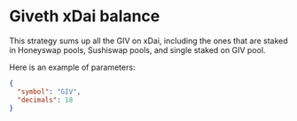 # Giveth xDai balance

This strategy sums up all the GIV on xDai, including the ones that are staked in Honeyswap pools, Sushiswap pools, and single staked on GIV pool.

Here is an example of parameters:

```json
{
  "symbol": "GIV",
  "decimals": 18
}
```
